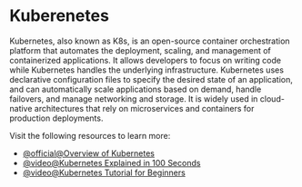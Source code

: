 # Kuberenetes

Kubernetes, also known as K8s, is an open-source container orchestration platform that automates the deployment, scaling, and management of containerized applications. It allows developers to focus on writing code while Kubernetes handles the underlying infrastructure. Kubernetes uses declarative configuration files to specify the desired state of an application, and can automatically scale applications based on demand, handle failovers, and manage networking and storage. It is widely used in cloud-native architectures that rely on microservices and containers for production deployments.

Visit the following resources to learn more:

- [@official@Overview of Kubernetes](https://kubernetes.io/docs/concepts/overview/)
- [@video@Kubernetes Explained in 100 Seconds](https://www.youtube.com/watch?v=PziYflu8cB8)
- [@video@Kubernetes Tutorial for Beginners](https://www.youtube.com/watch?v=X48VuDVv0do&t=1s)
